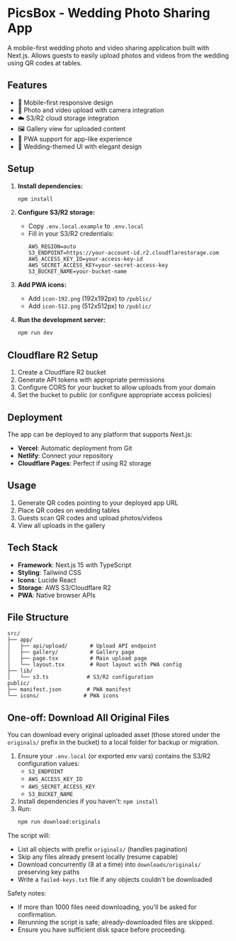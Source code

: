 # PicsBox - Wedding Photo Sharing App

A mobile-first wedding photo and video sharing application built with Next.js. Allows guests to easily upload photos and videos from the wedding using QR codes at tables.

## Features

- 📱 Mobile-first responsive design
- 📸 Photo and video upload with camera integration
- ☁️ S3/R2 cloud storage integration
- 🖼️ Gallery view for uploaded content
- 📱 PWA support for app-like experience
- 💝 Wedding-themed UI with elegant design

## Setup

1. **Install dependencies:**

   ```bash
   npm install
   ```

2. **Configure S3/R2 storage:**

   - Copy `.env.local.example` to `.env.local`
   - Fill in your S3/R2 credentials:
     ```env
     AWS_REGION=auto
     S3_ENDPOINT=https://your-account-id.r2.cloudflarestorage.com
     AWS_ACCESS_KEY_ID=your-access-key-id
     AWS_SECRET_ACCESS_KEY=your-secret-access-key
     S3_BUCKET_NAME=your-bucket-name
     ```

3. **Add PWA icons:**

   - Add `icon-192.png` (192x192px) to `/public/`
   - Add `icon-512.png` (512x512px) to `/public/`

4. **Run the development server:**
   ```bash
   npm run dev
   ```

## Cloudflare R2 Setup

1. Create a Cloudflare R2 bucket
2. Generate API tokens with appropriate permissions
3. Configure CORS for your bucket to allow uploads from your domain
4. Set the bucket to public (or configure appropriate access policies)

## Deployment

The app can be deployed to any platform that supports Next.js:

- **Vercel**: Automatic deployment from Git
- **Netlify**: Connect your repository
- **Cloudflare Pages**: Perfect if using R2 storage

## Usage

1. Generate QR codes pointing to your deployed app URL
2. Place QR codes on wedding tables
3. Guests scan QR codes and upload photos/videos
4. View all uploads in the gallery

## Tech Stack

- **Framework**: Next.js 15 with TypeScript
- **Styling**: Tailwind CSS
- **Icons**: Lucide React
- **Storage**: AWS S3/Cloudflare R2
- **PWA**: Native browser APIs

## File Structure

```
src/
├── app/
│   ├── api/upload/       # Upload API endpoint
│   ├── gallery/          # Gallery page
│   ├── page.tsx          # Main upload page
│   └── layout.tsx        # Root layout with PWA config
├── lib/
│   └── s3.ts            # S3/R2 configuration
public/
├── manifest.json        # PWA manifest
└── icons/              # PWA icons
```

## One-off: Download All Original Files

You can download every original uploaded asset (those stored under the `originals/` prefix in the bucket) to a local folder for backup or migration.

1. Ensure your `.env.local` (or exported env vars) contains the S3/R2 configuration values:
   - `S3_ENDPOINT`
   - `AWS_ACCESS_KEY_ID`
   - `AWS_SECRET_ACCESS_KEY`
   - `S3_BUCKET_NAME`
2. Install dependencies if you haven't: `npm install`
3. Run:
   ```bash
   npm run download:originals
   ```

The script will:

- List all objects with prefix `originals/` (handles pagination)
- Skip any files already present locally (resume capable)
- Download concurrently (8 at a time) into `downloads/originals/` preserving key paths
- Write a `failed-keys.txt` file if any objects couldn't be downloaded

Safety notes:

- If more than 1000 files need downloading, you'll be asked for confirmation.
- Rerunning the script is safe; already-downloaded files are skipped.
- Ensure you have sufficient disk space before proceeding.
